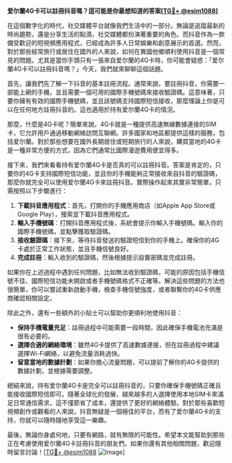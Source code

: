 **爱尔蘭4G卡可以註冊抖音嗎？這可能是你最想知道的答案[[TG💪+ @esim1088](https://t.me/s/esim1088)]**

在這個數字化的時代，社交媒體平台就像我們生活中的一部分。無論是追蹤最新的時尚趨勢，還是分享生活的點滴，社交媒體都扮演著重要的角色。而抖音作為一款備受歡迎的短視頻應用程式，已經成為許多人日常娛樂和創意展示的首選。然而，對於那些經常旅行或居住在國外的人來說，如何在異國他鄉順利使用抖音是一個常見的問題。尤其是當你手頭只有一張來自爱尔蘭的4G卡時，你可能會疑惑：「爱尔蘭4G卡可以註冊抖音嗎？」今天，我們就來聊聊這個話題。

首先，讓我們先了解一下抖音的基本註冊流程。通常來說，要註冊抖音，你需要一部能上網的手機，並且需要一個可用的國際手機號碼來接收驗證碼。這意味著，只要你擁有有效的國際手機號碼，並且該號碼支持國際短信接收，那麼理論上你是可以在任何地方註冊抖音的。這也適用於持有爱尔蘭4G卡的情況。

那麼，什麼是4G卡呢？簡單來說，4G卡就是一種提供高速無線數據連接的SIM卡，它允許用戶通過移動網絡訪問互聯網。許多國家和地區都提供這樣的服務，包括爱尔蘭。對於那些想要在國外長期居住或短期旅行的人來說，購買當地的4G卡是一種非常方便的方式，因為它們通常比國際漫遊費用便宜得多。

接下來，我們來看看持有爱尔蘭4G卡是否真的可以註冊抖音。答案是肯定的，只要你的4G卡支持國際短信功能，並且你的手機能夠正常接收來自抖音的驗證碼，那麼你就完全可以使用爱尔蘭4G卡來註冊抖音。實際操作起來其實非常簡單，只需按照以下步驟進行：

1. **下載抖音應用程式**：首先，打開你的手機應用商店（如Apple App Store或Google Play），搜索並下載抖音應用程式。
2. **輸入手機號碼**：打開抖音應用程式後，系統會提示你輸入手機號碼。輸入你的國際手機號碼，並點擊獲取驗證碼。
3. **接收驗證碼**：接下來，等待抖音發送的驗證短信到你的手機上。確保你的4G卡處於正常工作狀態，並且手機信號良好。
4. **完成註冊**：輸入收到的驗證碼，然後根據提示設置密碼並完成註冊。

如果你在上述過程中遇到任何問題，比如無法收到驗證碼，可能的原因包括手機信號不佳、國際短信功能未開啟或者手機號碼格式不正確等。解決這些問題的方法也很簡單，你可以嘗試重新啟動手機，檢查手機信號強度，或者聯繫你的4G卡供應商確認相關設定。

除此之外，還有一些額外的小貼士可以幫助你更順利地使用抖音：

- **保持手機電量充足**：註冊過程中可能需要一段時間，因此確保手機電池充滿是很有必要的。
- **選擇合適的網絡環境**：雖然4G卡提供了高速數據連接，但在註冊過程中建議選擇Wi-Fi網絡，以避免流量消耗過快。
- **留意當地的數據計劃**：如果你擔心流量問題，可以提前了解你的4G卡提供的數據計劃，並根據需要調整。

總結來說，持有爱尔蘭4G卡是完全可以註冊抖音的，只要你確保手機號碼正確且能接收國際短信即可。隨著全球化的發展，越來越多的人選擇使用本地SIM卡來滿足日常通信需求，這不僅節省了成本，還提供了更好的網絡體驗。對於那些喜歡短視頻創作或觀看的人來說，抖音無疑是一個極佳的平台，而有了爱尔蘭4G卡的支持，你就可以隨時隨地享受這一樂趣。

最後，無論你身處何地，只要有網路，就有無限的可能性。希望本文能幫助到那些正在考慮使用爱尔蘭4G卡註冊抖音的朋友們。如果你還有其他相關問題，歡迎隨時留言討論！[[TG💪+ @esim1088](https://t.me/s/esim1088) ![Image](https://i.postimg.cc/4NQfJmqS/Snipaste-2025-05-13-00-14-12.png)]